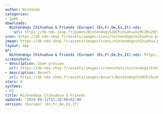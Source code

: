 ```yaml
---
author: Nintendo
categories:
- game
downloads:
  Nintendogs Chihuahua & Friends (Europe) (En,Fr,De,Es,It).nds:
    url: https://db-nds-shop.fr/games/Nintendogs%20Chihuahua%20%26%20Friends%20%28Europe%29%20%28En%2CFr%2CDe%2CEs%2CIt%29.zip
icon: https://db-nds-shop.fr/assets/images/icons/nintendogschihuahua.png
image: https://db-nds-shop.fr/assets/images/icons/nintendogschihuahua.png
layout: app
qr:
  Nintendogs Chihuahua & Friends (Europe) (En,Fr,De,Es,It).nds: https://db-nds-shop.fr/qr/nintendogs-chihuahua--friends-europe-enfrdeesit-nds.png
screenshots:
- description: Game preview
  url: https://db-nds-shop.fr/assets/images/screenshots/nintendogschihuahua/nintendogschihuahua.png
- description: Boxart
  url: https://db-nds-shop.fr/assets/images/boxart/Nintendogs%20Chihuahua%20%26%20Friends%20(Europe)%20(En%2CFr%2CDe%2CEs%2CIt).nds.png
stars: 0
systems:
- DS
title: Nintendogs Chihuahua & Friends
updated: '2024-08-12T15:30:00+02:00'
version: (Europe) (En,Fr,De,Es,It)
---
```

